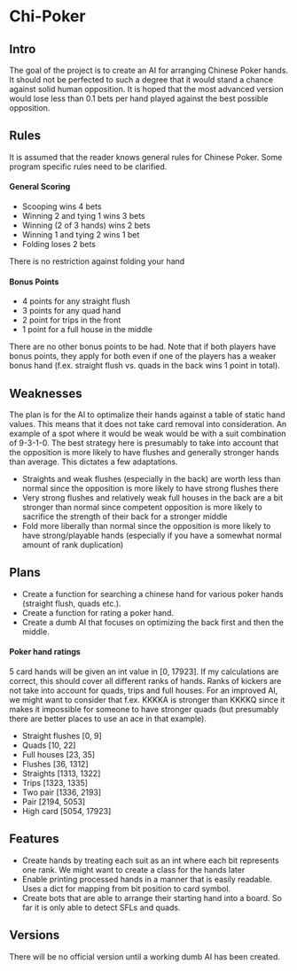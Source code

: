 # Chi-Poker

## Intro
The goal of the project is to create an AI for arranging Chinese Poker hands. It should not be perfected to such a degree that it would stand a chance against solid human opposition. It is hoped that the most advanced version would lose less than 0.1 bets per hand played against the best possible opposition.  

## Rules
It is assumed that the reader knows general rules for Chinese Poker. Some program specific rules need to be clarified.  

#### General Scoring
- Scooping wins 4 bets
- Winning 2 and tying 1 wins 3 bets
- Winning (2 of 3 hands) wins 2 bets
- Winning 1 and tying 2 wins 1 bet
- Folding loses 2 bets

There is no restriction against folding your hand  

#### Bonus Points
- 4 points for any straight flush
- 3 points for any quad hand
- 2 point for trips in the front
- 1 point for a full house in the middle

There are no other bonus points to be had. Note that if both players have bonus points, they apply for both even if one of the players has a weaker bonus hand (f.ex. straight flush vs. quads in the back wins 1 point in total).  

## Weaknesses
The plan is for the AI to optimalize their hands against a table of static hand values. This means that it does not take card removal into consideration. An example of a spot where it would be weak would be with a suit combination of 9-3-1-0. The best strategy here is presumably to take into account that the opposition is more likely to have flushes and generally stronger hands than average. This dictates a few adaptations.  

- Straights and weak flushes (especially in the back) are worth less than normal since the opposition is more likely to have strong flushes there  
- Very strong flushes and relatively weak full houses in the back are a bit stronger than normal since competent opposition is more likely to sacrifice the strength of their back for a stronger middle  
- Fold more liberally than normal since the opposition is more likely to have strong/playable hands (especially if you have a somewhat normal amount of rank duplication)  

## Plans
- Create a function for searching a chinese hand for various poker hands (straight flush, quads etc.).
- Create a function for rating a poker hand.
- Create a dumb AI that focuses on optimizing the back first and then the middle.

#### Poker hand ratings
5 card hands will be given an int value in [0, 17923]. If my calculations are correct, this should cover all different ranks of hands. Ranks of kickers are not take into account for quads, trips and full houses. For an improved AI, we might want to consider that f.ex. KKKKA is stronger than KKKKQ since it makes it impossible for someone to have stronger quads (but presumably there are better places to use an ace in that example).  

- Straight flushes [0, 9]  
- Quads [10, 22]  
- Full houses [23, 35]  
- Flushes [36, 1312]  
- Straights [1313, 1322]  
- Trips [1323, 1335]  
- Two pair [1336, 2193]  
- Pair [2194, 5053]  
- High card [5054, 17923]  

## Features
- Create hands by treating each suit as an int where each bit represents one rank. We might want to create a class for the hands later
- Enable printing processed hands in a manner that is easily readable. Uses a dict for mapping from bit position to card symbol.  
- Create bots that are able to arrange their starting hand into a board. So far it is only able to detect SFLs and quads.

## Versions
There will be no official version until a working dumb AI has been created.  
